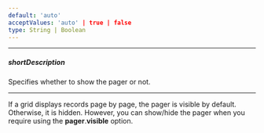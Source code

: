 ```yaml
---
default: 'auto'
acceptValues: 'auto' | true | false
type: String | Boolean
---
```

---
##### shortDescription
Specifies whether to show the pager or not.

---
If a grid displays records page by page, the pager is visible by default. Otherwise, it is hidden. However, you can show/hide the pager when you require using the **pager**.**visible** option.